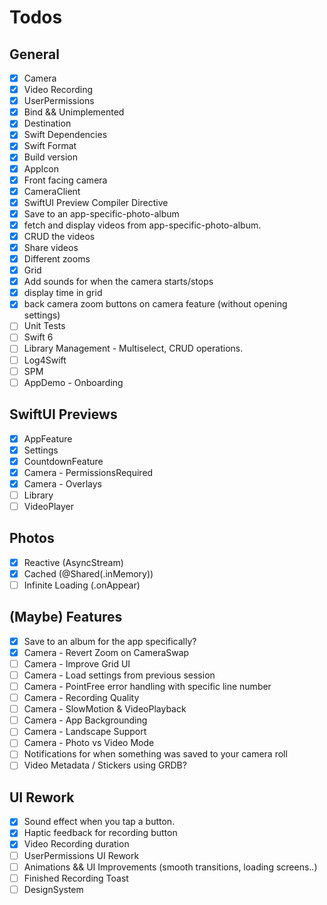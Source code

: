 # Todos

## General
 - [x] Camera
 - [x] Video Recording
 - [x] UserPermissions
 - [x] Bind && Unimplemented
 - [x] Destination
 - [x] Swift Dependencies
 - [x] Swift Format
 - [x] Build version
 - [x] AppIcon
 - [x] Front facing camera
 - [x] CameraClient
 - [x] SwiftUI Preview Compiler Directive
 - [x] Save to an app-specific-photo-album
 - [x] fetch and display videos from app-specific-photo-album.
 - [x] CRUD the videos
 - [x] Share videos
 - [x] Different zooms
 - [x] Grid
 - [x] Add sounds for when the camera starts/stops
 - [x] display time in grid
 - [x] back camera zoom buttons on camera feature (without opening settings)
 - [ ] Unit Tests
 - [ ] Swift 6
 - [ ] Library Management - Multiselect, CRUD operations.
 - [ ] Log4Swift
 - [ ] SPM
 - [ ] AppDemo - Onboarding

 ## SwiftUI Previews
 - [x] AppFeature
 - [x] Settings
 - [x] CountdownFeature
 - [x] Camera - PermissionsRequired
 - [x] Camera - Overlays
 - [ ] Library
 - [ ] VideoPlayer

 ## Photos
 - [x] Reactive (AsyncStream)
 - [x] Cached (@Shared(.inMemory))
 - [ ] Infinite Loading (.onAppear)

 ## (Maybe) Features
 - [x] Save to an album for the app specifically?
 - [x] Camera - Revert Zoom on CameraSwap
 - [ ] Camera - Improve Grid UI
 - [ ] Camera - Load settings from previous session
 - [ ] Camera - PointFree error handling with specific line number
 - [ ] Camera - Recording Quality
 - [ ] Camera - SlowMotion & VideoPlayback
 - [ ] Camera - App Backgrounding
 - [ ] Camera - Landscape Support
 - [ ] Camera - Photo vs Video Mode
 - [ ] Notifications for when something was saved to your camera roll
 - [ ] Video Metadata / Stickers using GRDB?

## UI Rework
 - [x] Sound effect when you tap a button.
 - [x] Haptic feedback for recording button
 - [x] Video Recording duration
 - [ ] UserPermissions UI Rework
 - [ ] Animations && UI Improvements (smooth transitions, loading screens..)
 - [ ] Finished Recording Toast
 - [ ] DesignSystem
